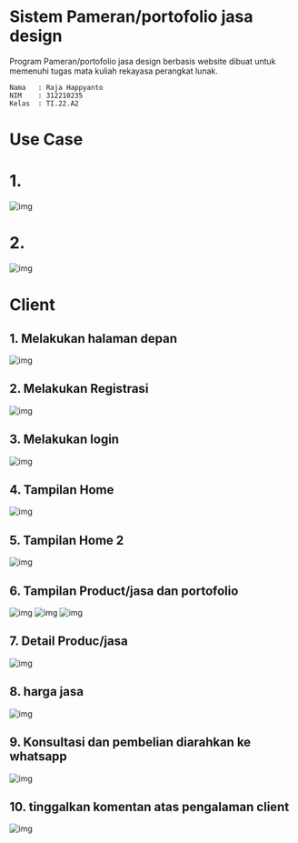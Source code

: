 # Sistem Pameran/portofolio jasa design
Program Pameran/portofolio jasa design berbasis website dibuat untuk memenuhi tugas mata kuliah rekayasa perangkat lunak. 

```
Nama   : Raja Happyanto
NIM    : 312210235
Kelas  : TI.22.A2
```

# Use Case
# 1. 
![img](https://github.com/luffy-arc/Sistem_PameranDesign/blob/main/usecase1.png)
# 2. 
![img](https://github.com/luffy-arc/Sistem_PameranDesign/blob/main/usecase2.png)


# Client
## 1. Melakukan halaman depan

![img](https://github.com/luffy-arc/Sistem_PameranDesign/blob/main/Screenshot%20(96).png)

## 2. Melakukan Registrasi

![img](https://github.com/luffy-arc/Sistem_PameranDesign/blob/main/Screenshot%20(97).png)

## 3. Melakukan login

![img](https://github.com/luffy-arc/Sistem_PameranDesign/blob/main/Screenshot%20(98).png)

## 4. Tampilan Home

![img](https://github.com/luffy-arc/Sistem_PameranDesign/blob/main/Screenshot%20(99).png)

## 5. Tampilan Home 2

![img](https://github.com/luffy-arc/Sistem_PameranDesign/blob/main/Screenshot%20(100).png)

## 6. Tampilan Product/jasa dan portofolio

![img](https://github.com/luffy-arc/Sistem_PameranDesign/blob/main/Screenshot%20(101).png)
![img](https://github.com/luffy-arc/Sistem_PameranDesign/blob/main/Screenshot%20(102).png)
![img](https://github.com/luffy-arc/Sistem_PameranDesign/blob/main/Screenshot%20(103).png)

## 7. Detail Produc/jasa

![img](https://github.com/luffy-arc/Sistem_PameranDesign/blob/main/Screenshot%20(104).png)

## 8. harga jasa

![img](https://github.com/luffy-arc/Sistem_PameranDesign/blob/main/Screenshot%20(105).png)

## 9. Konsultasi dan pembelian diarahkan ke whatsapp

![img](https://github.com/luffy-arc/Sistem_PameranDesign/blob/main/Screenshot%20(106).png)

## 10. tinggalkan komentan atas pengalaman client

![img](https://github.com/luffy-arc/Sistem_PameranDesign/blob/main/Screenshot%20(107).png)

